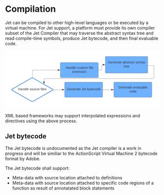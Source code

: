 # Compilation

Jet can be compiled to other high-level languages or be executed by a virtual machine. For Jet support, a platform must provide its own compiler subset of the Jet Compiler that may traverse the abstract syntax tree and read compile-time symbols, produce Jet bytecode, and then final evaluable code.

![](compilation-flowchart.png)

XML based frameworks may support interpolated expressions and directives using the above process.

## Jet bytecode

The Jet bytecode is undocumented as the Jet compiler is a work in progress and will be similiar to the ActionScript Virtual Machine 2 bytecode format by Adobe.

The Jet bytecode shall support:

* Meta-data with source location attached to definitions
* Meta-data with source location attached to specific code regions of a function as result of annotatated block statements
